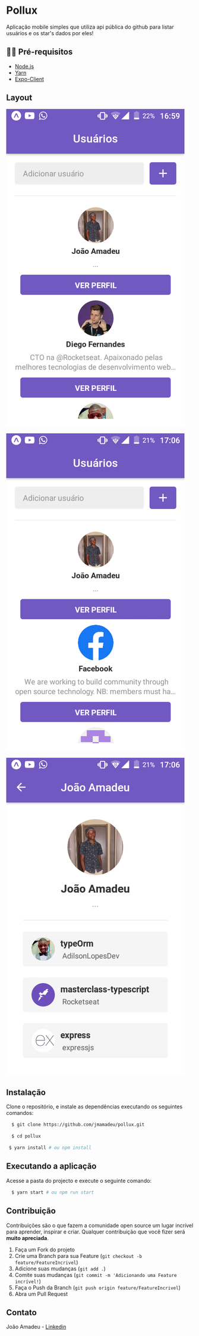 # Pollux

 <p>Aplicação mobile simples que utiliza api pública do github para listar usuários e os star's dados por eles!</p>

## ✋🏻 Pré-requisitos

- [Node.js](https://nodejs.org/en/)
- [Yarn](https://yarnpkg.com/pt-BR/docs/install)
- [Expo-Client](https://yarnpkg.com/pt-BR/docs/install)

## Layout

<p>
<img src="./.github/img1.png">
<p>

<p>
<img src="./.github/img2.png">
<p>

<p>
<img src="./.github/img3.png">
<p>

## Instalação

Clone o repositório, e instale as dependências executando os seguintes comandos:

```sh
  $ git clone https://github.com/jmamadeu/pollux.git
```

```sh
  $ cd pollux
```

```sh
 $ yarn install # ou npm install
```

## Executando a aplicação

Acesse a pasta do projecto e execute o seguinte comando:

```sh
  $ yarn start # ou npm run start
```

## Contribuição

Contribuições são o que fazem a comunidade open source um lugar incrível para aprender, inspirar e criar. Qualquer contribuição que você fizer será **muito apreciada**.

1. Faça um Fork do projeto
2. Crie uma Branch para sua Feature (`git checkout -b feature/FeatureIncrivel`)
3. Adicione suas mudanças (`git add .`)
4. Comite suas mudanças (`git commit -m 'Adicionando uma Feature incrível!`)
5. Faça o Push da Branch (`git push origin feature/FeatureIncrivel`)
6. Abra um Pull Request

<!-- LICENSE -->

## Contato

João Amadeu - [Linkedin](https://www.linkedin.com/in/jo%C3%A3o-amadeu-8812291a5/)
